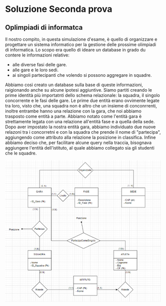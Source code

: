 # Soluzione Seconda prova
## Oplimpiadi di informatca

Il nostro compito, in questa simulazione d'esame, è quello di organizzare e progettare un sistema informatico per la gestione delle prossime olimpiadi di informatica. Lo scopo era quello di ideare un database in grado du contere le informazioni relative:
- alle diverse fasi delle gare.
- alle gare e le loro sedi.
- ai singoli partecipanti che volendo si possono aggregare in squadre.

Abbiamo così creato un database sulla base di queste informazioni, raigionando anche su alcune ipotesi aggiuntive. 
Siamo partiti creando le prime identità più importatnti dello schema relazionale: la squadra, il singolo concorrente e le fasi delle gare.
Le prime due entità erano ovvimente legate tra loro, visto che, una squadra non è altro che un insieme di conconrrenti, inoltre entrambe hanno una relazione con la gara, che noi abbiamo trasposto come entità a parte. Abbiamo notato come l'entità gara è strettamente legata con una relazione all'entità fase e a quella della sede. Dopo aver impostato la nostra entità gara, abbiamo individuato due nuove relazoni tra i concorretni e con la squadra che prende il nome di "partecipa", aggiungendo come attributo alla relazione la posizione in classifica.
Infine abbiamo deciso che, per facilitare alcune query nella traccia, bisognava aggiungere l'entità dell'istituto, al quale  abbiamo collegato sia gli studenti che le squadre.

![](./Resources/DIAGRAMMA_ERpng.png) 